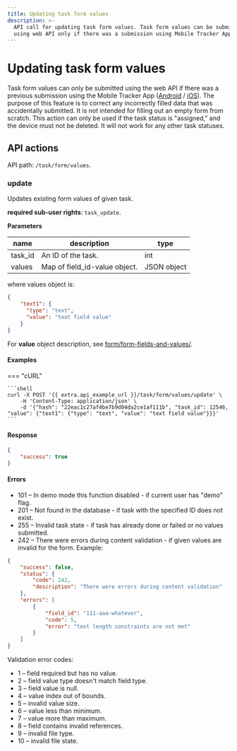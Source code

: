 ```yaml
---
title: Updating task form values
description: >-
  API call for updating task form values. Task form values can be submitted
  using web API only if there was a submission using Mobile Tracker App.
---
```


# Updating task form values

Task form values can only be submitted using the web API if there was a previous submission using the Mobile Tracker App ([Android](https://play.google.com/store/apps/details?id=com.navixy.xgps.tracker\&hl=ru) / [iOS](https://apps.apple.com/us/app/x-gps-tracker/id802887190)). The purpose of this feature is to correct any incorrectly filled data that was accidentally submitted. It is not intended for filling out an empty form from scratch. This action can only be used if the task status is "assigned," and the device must not be deleted. It will not work for any other task statuses.

## API actions

API path: `/task/form/values`.

### update

Updates existing form values of given task.

**required sub-user rights**: `task_update`.

**Parameters**

| name     | description                    | type        |
| -------- | ------------------------------ | ----------- |
| task\_id | An ID of the task.             | int         |
| values   | Map of field\_id-value object. | JSON object |

where values object is:

```json
{
    "text1": {
      "type": "text",
      "value": "text field value"
    }
}
```

For **value** object description, see [form/form-fields-and-values/](broken-reference).

#### Examples

\=== "cURL"

````
```shell
curl -X POST '{{ extra.api_example_url }}/task/form/values/update' \
    -H 'Content-Type: application/json' \
    -d '{"hash": "22eac1c27af4be7b9d04da2ce1af111b", "task_id": 12546, "value": {"text1": {"type": "text", "value": "text field value"}}}'
```
````

#### Response

```json
{
    "success": true
}
```

#### Errors

* 101 – In demo mode this function disabled - if current user has "demo" flag.
* 201 – Not found in the database - if task with the specified ID does not exist.
* 255 – Invalid task state - if task has already done or failed or no values submitted.
* 242 – There were errors during content validation - if given values are invalid for the form. Example:

```json
{
    "success": false,
    "status": {
        "code": 242,
        "description": "There were errors during content validation"
    },
    "errors": [
        {
            "field_id": "111-aaa-whatever",
            "code": 5,
            "error": "text length constraints are not met"
        }
    ]
}
```

Validation error codes:

* 1 – field required but has no value.
* 2 – field value type doesn't match field type.
* 3 – field value is null.
* 4 – value index out of bounds.
* 5 – invalid value size.
* 6 – value less than minimum.
* 7 – value more than maximum.
* 8 – field contains invalid references.
* 9 – invalid file type.
* 10 – invalid file state.

